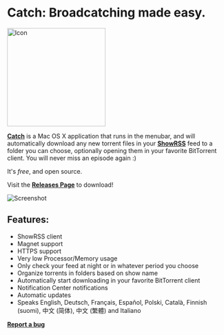 Catch: Broadcatching made easy.
=====

<img src="http://www.giorgiocalderolla.com/ext/catch_icon.svg" alt="Icon" width="228" height="228">

**[Catch](http://www.giorgiocalderolla.com/index.html#catch)** is a Mac OS X application that runs in the menubar, and will automatically download any new torrent files in your **[ShowRSS](http://showrss.karmorra.info/)** feed to a folder you can choose, optionally opening them in your favorite BitTorrent client. You will never miss an episode again :)

It's *free*, and open source.

Visit the **[Releases Page](https://github.com/mipstian/catch/releases)** to download!

![Screenshot](http://www.giorgiocalderolla.com/img/catch_banner.png?1)

Features:
---------

  * ShowRSS client
  * Magnet support
  * HTTPS support
  * Very low Processor/Memory usage
  * Only check your feed at night or in whatever period you choose
  * Organize torrents in folders based on show name
  * Automatically start downloading in your favorite BitTorrent client
  * Notification Center notifications
  * Automatic updates
  * Speaks English, Deutsch, Français, Español, Polski, Català, Finnish (suomi), 中文 (简体), 中文 (繁體) and Italiano

**[Report a bug](https://github.com/mipstian/catch/issues)**
